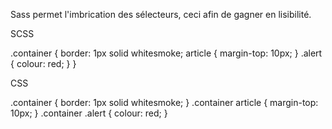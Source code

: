 
Sass permet l'imbrication des sélecteurs, ceci afin de gagner en lisibilité.

SCSS

.container {
  border: 1px solid whitesmoke;
  article {
    margin-top: 10px;
  }
  .alert {
    colour: red;
  }
}

CSS

.container {
  border: 1px solid whitesmoke;
}
.container article {
  margin-top: 10px;
}
.container .alert {
  colour: red;
}
